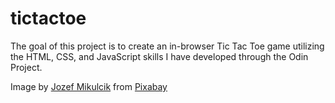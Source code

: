 # tictactoe

The goal of this project is to create an in-browser Tic Tac Toe game utilizing the HTML, CSS, and JavaScript skills I have developed through the Odin Project. 

Image by <a href="https://pixabay.com/users/jozefm84-10215106/?utm_source=link-attribution&amp;utm_medium=referral&amp;utm_campaign=image&amp;utm_content=6195771">Jozef Mikulcik</a> from <a href="https://pixabay.com//?utm_source=link-attribution&amp;utm_medium=referral&amp;utm_campaign=image&amp;utm_content=6195771">Pixabay</a>